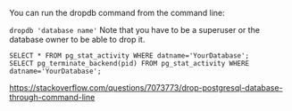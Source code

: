 You can run the dropdb command from the command line:

`dropdb 'database name'`
Note that you have to be a superuser or the database owner to be able to drop it.

```
SELECT * FROM pg_stat_activity WHERE datname='YourDatabase';
SELECT pg_terminate_backend(pid) FROM pg_stat_activity WHERE datname='YourDatabase';
```

https://stackoverflow.com/questions/7073773/drop-postgresql-database-through-command-line

